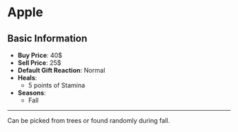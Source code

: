 # Apple

## Basic Information

- **Buy Price**: 40$
- **Sell Price**: 25$
- **Default Gift Reaction**: Normal
- **Heals**:
  - 5 points of Stamina
- **Seasons**:
  - Fall

---

Can be picked from trees or found randomly during fall.
